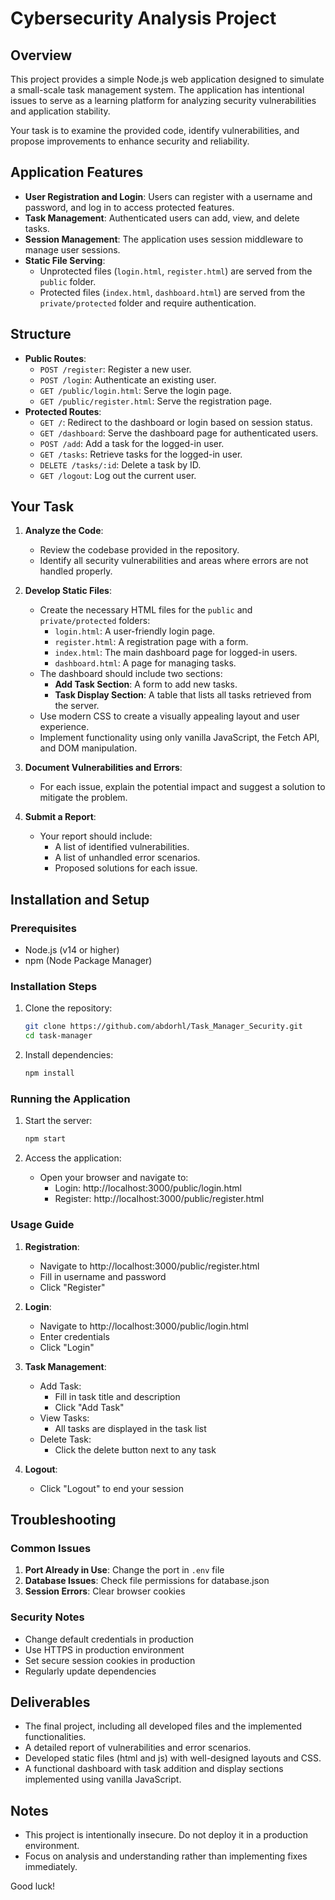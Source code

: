 # Cybersecurity Analysis Project

## Overview
This project provides a simple Node.js web application designed to simulate a small-scale task management system. The application has intentional issues to serve as a learning platform for analyzing security vulnerabilities and application stability.

Your task is to examine the provided code, identify vulnerabilities, and propose improvements to enhance security and reliability.

## Application Features
- **User Registration and Login**: Users can register with a username and password, and log in to access protected features.
- **Task Management**: Authenticated users can add, view, and delete tasks.
- **Session Management**: The application uses session middleware to manage user sessions.
- **Static File Serving**: 
  - Unprotected files (`login.html`, `register.html`) are served from the `public` folder.
  - Protected files (`index.html`, `dashboard.html`) are served from the `private/protected` folder and require authentication.

## Structure
- **Public Routes**:
  - `POST /register`: Register a new user.
  - `POST /login`: Authenticate an existing user.
  - `GET /public/login.html`: Serve the login page.
  - `GET /public/register.html`: Serve the registration page.
- **Protected Routes**:
  - `GET /`: Redirect to the dashboard or login based on session status.
  - `GET /dashboard`: Serve the dashboard page for authenticated users.
  - `POST /add`: Add a task for the logged-in user.
  - `GET /tasks`: Retrieve tasks for the logged-in user.
  - `DELETE /tasks/:id`: Delete a task by ID.
  - `GET /logout`: Log out the current user.

## Your Task
1. **Analyze the Code**:
   - Review the codebase provided in the repository.
   - Identify all security vulnerabilities and areas where errors are not handled properly.

2. **Develop Static Files**:
   - Create the necessary HTML files for the `public` and `private/protected` folders:
     - `login.html`: A user-friendly login page.
     - `register.html`: A registration page with a form.
     - `index.html`: The main dashboard page for logged-in users.
     - `dashboard.html`: A page for managing tasks.
   - The dashboard should include two sections:
     - **Add Task Section**: A form to add new tasks.
     - **Task Display Section**: A table that lists all tasks retrieved from the server.
   - Use modern CSS to create a visually appealing layout and user experience.
   - Implement functionality using only vanilla JavaScript, the Fetch API, and DOM manipulation.

3. **Document Vulnerabilities and Errors**:
   - For each issue, explain the potential impact and suggest a solution to mitigate the problem.

4. **Submit a Report**:
   - Your report should include:
     - A list of identified vulnerabilities.
     - A list of unhandled error scenarios.
     - Proposed solutions for each issue.

## Installation and Setup

### Prerequisites
- Node.js (v14 or higher)
- npm (Node Package Manager)

### Installation Steps
1. Clone the repository:
   ```bash
   git clone https://github.com/abdorhl/Task_Manager_Security.git
   cd task-manager
   ```

2. Install dependencies:
   ```bash
   npm install
   ```

### Running the Application
1. Start the server:
   ```bash
   npm start
   ```

2. Access the application:
   - Open your browser and navigate to:
     - Login: http://localhost:3000/public/login.html
     - Register: http://localhost:3000/public/register.html

### Usage Guide

1. **Registration**:
   - Navigate to http://localhost:3000/public/register.html
   - Fill in username and password
   - Click "Register"

2. **Login**:
   - Navigate to http://localhost:3000/public/login.html
   - Enter credentials
   - Click "Login"

3. **Task Management**:
   - Add Task:
     - Fill in task title and description
     - Click "Add Task"
   - View Tasks:
     - All tasks are displayed in the task list
   - Delete Task:
     - Click the delete button next to any task

4. **Logout**:
   - Click "Logout" to end your session

## Troubleshooting

### Common Issues
1. **Port Already in Use**: Change the port in `.env` file
2. **Database Issues**: Check file permissions for database.json
3. **Session Errors**: Clear browser cookies

### Security Notes
- Change default credentials in production
- Use HTTPS in production environment
- Set secure session cookies in production
- Regularly update dependencies

## Deliverables
- The final project, including all developed files and the implemented functionalities.
- A detailed report of vulnerabilities and error scenarios.
- Developed static files (html and js) with well-designed layouts and CSS.
- A functional dashboard with task addition and display sections implemented using vanilla JavaScript.

## Notes
- This project is intentionally insecure. Do not deploy it in a production environment.
- Focus on analysis and understanding rather than implementing fixes immediately.

Good luck!
